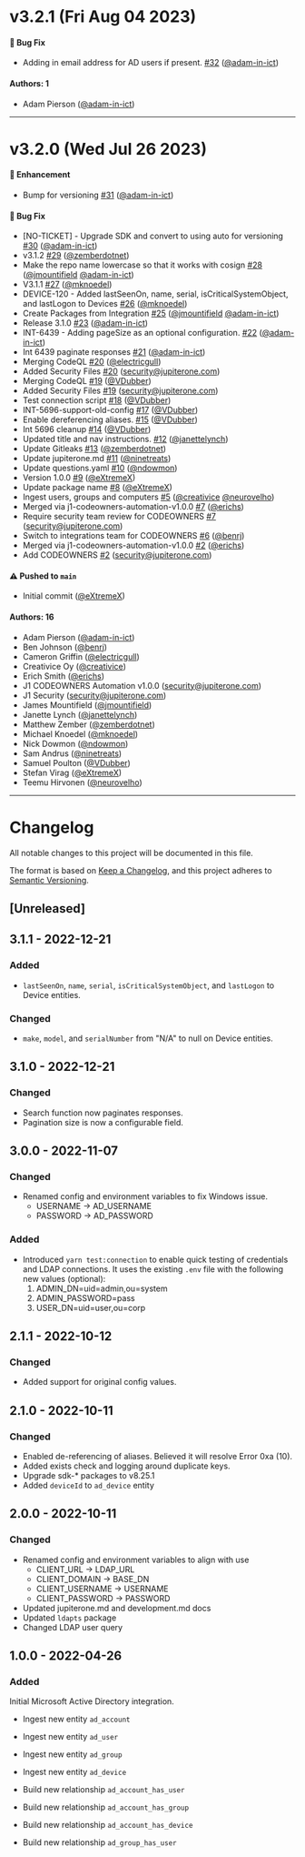 # v3.2.1 (Fri Aug 04 2023)

#### 🐛 Bug Fix

- Adding in email address for AD users if present. [#32](https://github.com/JupiterOne/graph-microsoft-active-directory/pull/32) ([@adam-in-ict](https://github.com/adam-in-ict))

#### Authors: 1

- Adam Pierson ([@adam-in-ict](https://github.com/adam-in-ict))

---

# v3.2.0 (Wed Jul 26 2023)

#### 🚀 Enhancement

- Bump for versioning [#31](https://github.com/JupiterOne/graph-microsoft-active-directory/pull/31) ([@adam-in-ict](https://github.com/adam-in-ict))

#### 🐛 Bug Fix

- [NO-TICKET] - Upgrade SDK and convert to using auto for versioning [#30](https://github.com/JupiterOne/graph-microsoft-active-directory/pull/30) ([@adam-in-ict](https://github.com/adam-in-ict))
- v3.1.2 [#29](https://github.com/JupiterOne/graph-microsoft-active-directory/pull/29) ([@zemberdotnet](https://github.com/zemberdotnet))
- Make the repo name lowercase so that it works with cosign [#28](https://github.com/JupiterOne/graph-microsoft-active-directory/pull/28) ([@jmountifield](https://github.com/jmountifield) [@adam-in-ict](https://github.com/adam-in-ict))
- V3.1.1 [#27](https://github.com/JupiterOne/graph-microsoft-active-directory/pull/27) ([@mknoedel](https://github.com/mknoedel))
- DEVICE-120 - Added lastSeenOn, name, serial, isCriticalSystemObject, and lastLogon to Devices [#26](https://github.com/JupiterOne/graph-microsoft-active-directory/pull/26) ([@mknoedel](https://github.com/mknoedel))
- Create Packages from Integration [#25](https://github.com/JupiterOne/graph-microsoft-active-directory/pull/25) ([@jmountifield](https://github.com/jmountifield) [@adam-in-ict](https://github.com/adam-in-ict))
- Release 3.1.0 [#23](https://github.com/JupiterOne/graph-microsoft-active-directory/pull/23) ([@adam-in-ict](https://github.com/adam-in-ict))
- INT-6439 - Adding pageSize as an optional configuration. [#22](https://github.com/JupiterOne/graph-microsoft-active-directory/pull/22) ([@adam-in-ict](https://github.com/adam-in-ict))
- Int 6439 paginate responses [#21](https://github.com/JupiterOne/graph-microsoft-active-directory/pull/21) ([@adam-in-ict](https://github.com/adam-in-ict))
- Merging CodeQL [#20](https://github.com/JupiterOne/graph-microsoft-active-directory/pull/20) ([@electricgull](https://github.com/electricgull))
- Added Security Files [#20](https://github.com/JupiterOne/graph-microsoft-active-directory/pull/20) (security@jupiterone.com)
- Merging CodeQL [#19](https://github.com/JupiterOne/graph-microsoft-active-directory/pull/19) ([@VDubber](https://github.com/VDubber))
- Added Security Files [#19](https://github.com/JupiterOne/graph-microsoft-active-directory/pull/19) (security@jupiterone.com)
- Test connection script [#18](https://github.com/JupiterOne/graph-microsoft-active-directory/pull/18) ([@VDubber](https://github.com/VDubber))
- INT-5696-support-old-config [#17](https://github.com/JupiterOne/graph-microsoft-active-directory/pull/17) ([@VDubber](https://github.com/VDubber))
- Enable dereferencing aliases. [#15](https://github.com/JupiterOne/graph-microsoft-active-directory/pull/15) ([@VDubber](https://github.com/VDubber))
- Int 5696 cleanup [#14](https://github.com/JupiterOne/graph-microsoft-active-directory/pull/14) ([@VDubber](https://github.com/VDubber))
- Updated title and nav instructions. [#12](https://github.com/JupiterOne/graph-microsoft-active-directory/pull/12) ([@janettelynch](https://github.com/janettelynch))
- Update Gitleaks [#13](https://github.com/JupiterOne/graph-microsoft-active-directory/pull/13) ([@zemberdotnet](https://github.com/zemberdotnet))
- Update jupiterone.md [#11](https://github.com/JupiterOne/graph-microsoft-active-directory/pull/11) ([@ninetreats](https://github.com/ninetreats))
- Update questions.yaml [#10](https://github.com/JupiterOne/graph-microsoft-active-directory/pull/10) ([@ndowmon](https://github.com/ndowmon))
- Version 1.0.0 [#9](https://github.com/JupiterOne/graph-microsoft-active-directory/pull/9) ([@eXtremeX](https://github.com/eXtremeX))
- Update package name [#8](https://github.com/JupiterOne/graph-microsoft-active-directory/pull/8) ([@eXtremeX](https://github.com/eXtremeX))
- Ingest users, groups and computers [#5](https://github.com/JupiterOne/graph-microsoft-active-directory/pull/5) ([@creativice](https://github.com/creativice) [@neurovelho](https://github.com/neurovelho))
- Merged via j1-codeowners-automation-v1.0.0 [#7](https://github.com/JupiterOne/graph-microsoft-active-directory/pull/7) ([@erichs](https://github.com/erichs))
- Require security team review for CODEOWNERS [#7](https://github.com/JupiterOne/graph-microsoft-active-directory/pull/7) (security@jupiterone.com)
- Switch to integrations team for CODEOWNERS [#6](https://github.com/JupiterOne/graph-microsoft-active-directory/pull/6) ([@benrj](https://github.com/benrj))
- Merged via j1-codeowners-automation-v1.0.0 [#2](https://github.com/JupiterOne/graph-microsoft-active-directory/pull/2) ([@erichs](https://github.com/erichs))
- Add CODEOWNERS [#2](https://github.com/JupiterOne/graph-microsoft-active-directory/pull/2) (security@jupiterone.com)

#### ⚠️ Pushed to `main`

- Initial commit ([@eXtremeX](https://github.com/eXtremeX))

#### Authors: 16

- Adam Pierson ([@adam-in-ict](https://github.com/adam-in-ict))
- Ben Johnson ([@benrj](https://github.com/benrj))
- Cameron Griffin ([@electricgull](https://github.com/electricgull))
- Creativice Oy ([@creativice](https://github.com/creativice))
- Erich Smith ([@erichs](https://github.com/erichs))
- J1 CODEOWNERS Automation v1.0.0 (security@jupiterone.com)
- J1 Security (security@jupiterone.com)
- James Mountifield ([@jmountifield](https://github.com/jmountifield))
- Janette Lynch ([@janettelynch](https://github.com/janettelynch))
- Matthew Zember ([@zemberdotnet](https://github.com/zemberdotnet))
- Michael Knoedel ([@mknoedel](https://github.com/mknoedel))
- Nick Dowmon ([@ndowmon](https://github.com/ndowmon))
- Sam Andrus ([@ninetreats](https://github.com/ninetreats))
- Samuel Poulton ([@VDubber](https://github.com/VDubber))
- Stefan Virag ([@eXtremeX](https://github.com/eXtremeX))
- Teemu Hirvonen ([@neurovelho](https://github.com/neurovelho))

---

# Changelog

All notable changes to this project will be documented in this file.

The format is based on [Keep a Changelog](https://keepachangelog.com/en/1.0.0/),
and this project adheres to
[Semantic Versioning](https://semver.org/spec/v2.0.0.html).

## [Unreleased]

## 3.1.1 - 2022-12-21

### Added

- `lastSeenOn`, `name`, `serial`, `isCriticalSystemObject`, and `lastLogon` to
  Device entities.

### Changed

- `make`, `model`, and `serialNumber` from "N/A" to null on Device entities.

## 3.1.0 - 2022-12-21

### Changed

- Search function now paginates responses.
- Pagination size is now a configurable field.

## 3.0.0 - 2022-11-07

### Changed

- Renamed config and environment variables to fix Windows issue.
  - USERNAME -> AD_USERNAME
  - PASSWORD -> AD_PASSWORD

### Added

- Introduced `yarn test:connection` to enable quick testing of credentials and
  LDAP connections. It uses the existing `.env` file with the following new
  values (optional):
  1. ADMIN_DN=uid=admin,ou=system
  2. ADMIN_PASSWORD=pass
  3. USER_DN=uid=user,ou=corp

## 2.1.1 - 2022-10-12

### Changed

- Added support for original config values.

## 2.1.0 - 2022-10-11

### Changed

- Enabled de-referencing of aliases. Believed it will resolve Error 0xa (10).
- Added exists check and logging around duplicate keys.
- Upgrade sdk-\* packages to v8.25.1
- Added `deviceId` to `ad_device` entity

## 2.0.0 - 2022-10-11

### Changed

- Renamed config and environment variables to align with use
  - CLIENT_URL -> LDAP_URL
  - CLIENT_DOMAIN -> BASE_DN
  - CLIENT_USERNAME -> USERNAME
  - CLIENT_PASSWORD -> PASSWORD
- Updated jupiterone.md and development.md docs
- Updated `ldapts` package
- Changed LDAP user query

## 1.0.0 - 2022-04-26

### Added

Initial Microsoft Active Directory integration.

- Ingest new entity `ad_account`
- Ingest new entity `ad_user`
- Ingest new entity `ad_group`
- Ingest new entity `ad_device`

- Build new relationship `ad_account_has_user`
- Build new relationship `ad_account_has_group`
- Build new relationship `ad_account_has_device`
- Build new relationship `ad_group_has_user`
